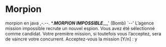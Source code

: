 # Morpion
morpion en java
                                                                    ,-.--.
  *._____________________MORPION IMPOSSIBLE_______________________,' (Bomb)
                                                                      `--'
L’agence mission impossible recrute un nouvel espion.
Vous avez été sélectionné comme candidat.
Votre première mission, si toutefois vous l’acceptez, sera de vaincre votre concurrent.
Acceptez-vous la mission [Y/n] : y
